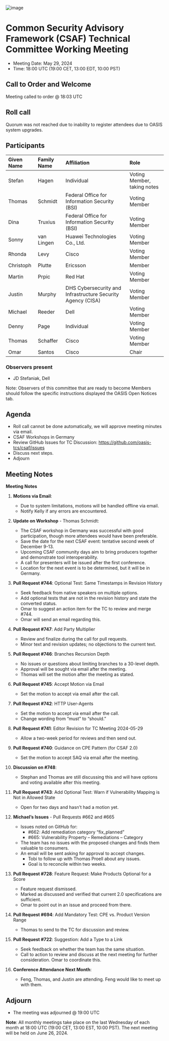 ![image](https://user-images.githubusercontent.com/1690898/139102180-5c1e2583-14f1-4f58-ab2b-9e3807ed529c.png)

# Common Security Advisory Framework (CSAF) Technical Committee Working Meeting

- Meeting Date: May 29, 2024
- Time: 18:00 UTC (19:00 CET, 13:00 EDT, 10:00 PST)

## Call to Order and Welcome

Meeting called to order @ 18:03 UTC

## Roll call

Quorum was not reached due to inability to register attendees due to OASIS system upgrades.

## Participants

| Given Name | Family Name | Affiliation                                                 | Role                        |
|:-----------|:------------|:------------------------------------------------------------|:----------------------------|
| Stefan     | Hagen       | Individual                                                  | Voting Member, taking notes |
| Thomas     | Schmidt     | Federal Office for Information Security (BSI)               | Voting Member               |
| Dina       | Truxius     | Federal Office for Information Security (BSI)               | Voting Member               |
| Sonny      | van Lingen  | Huawei Technologies Co., Ltd.                               | Voting Member               |
| Rhonda     | Levy        | Cisco                                                       | Voting Member               |
| Christoph   | Plutte      | Ericsson                                                    | Member                      |
| Martin     | Prpic       | Red Hat                                                     | Voting Member               |
| Justin     | Murphy      | DHS Cybersecurity and Infrastructure Security Agency (CISA) | Voting Member               |
| Michael    | Reeder      | Dell                                                        | Voting Member               |
| Denny      | Page        | Individual                                                  | Voting Member               |
| Thomas     | Schaffer    | Cisco                                                       | Voting Member               |
| Omar       | Santos      | Cisco                                                       | Chair                       |


### Observers present

- JD Stefaniak, Dell 

Note: Observers of this committee that are ready to become Members should follow the specific instructions displayed the OASIS Open Notices tab.

## Agenda

- Roll call cannot be done automatically, we will approve meeting minutes via email.
- CSAF Workshops in Germany
- Review GitHub Issues for TC Discussion:  https://github.com/oasis-tcs/csaf/issues
- Discuss next steps.
- Adjourn


## Meeting Notes

**Meeting Notes**

1. **Motions via Email**:
   - Due to system limitations, motions will be handled offline via email.
   - Notify Kelly if any errors are encountered.

2. **Update on Workshop** - Thomas Schmidt:
   - The CSAF workshop in Germany was successful with good participation, though more attendees would have been preferable.
   - Save the date for the next CSAF event: tentative second week of December 9-13.
   - Upcoming CSAF community days aim to bring producers together and demonstrate tool interoperability.
   - A call for presenters will be issued after the first conference.
   - Location for the next event is to be determined, but it will be in Germany.

3. **Pull Request #744**: Optional Test: Same Timestamps in Revision History
   - Seek feedback from native speakers on multiple options.
   - Add optional tests that are not in the revision history and state the converted status.
   - Omar to suggest an action item for the TC to review and merge #744.
   - Omar will send an email regarding this.

4. **Pull Request #747**: Add Party Multiplier
   - Review and finalize during the call for pull requests.
   - Minor text and revision updates; no objections to the current text.

5. **Pull Request #746**: Branches Recursion Depth
   - No issues or questions about limiting branches to a 30-level depth.
   - Approval will be sought via email after the meeting.
   - Thomas will set the motion after the meeting as stated.

6. **Pull Request #745**: Accept Motion via Email
   - Set the motion to accept via email after the call.

7. **Pull Request #742**: HTTP User-Agents
   - Set the motion to accept via email after the call.
   - Change wording from “must” to “should.”

8. **Pull Request #741**: Editor Revision for TC Meeting 2024-05-29
   - Allow a two-week period for reviews and then send out.

9. **Pull Request #740**: Guidance on CPE Pattern (for CSAF 2.0)
   - Set the motion to accept SAQ via email after the meeting.

10. **Discussion on #748**:
    - Stephan and Thomas are still discussing this and will have options and voting available after this meeting.

11. **Pull Request #743**: Add Optional Test: Warn if Vulnerability Mapping is Not in Allowed State
    - Open for two days and hasn’t had a motion yet.

12. **Michael’s Issues** - Pull Requests #662 and #665
    - Issues noted on GitHub for:
      - #662: Add remediation category “fix_planned”
      - #665: Vulnerability Property – Remediations – Category
    - The team has no issues with the proposed changes and finds them valuable to consumers.
    - An email will be sent asking for approval to accept changes.
      - Tobi to follow up with Thomas Proell about any issues.
      - Goal is to reconcile within two weeks.

13. **Pull Request #728**: Feature Request: Make Products Optional for a Score
    - Feature request dismissed.
    - Marked as discussed and verified that current 2.0 specifications are sufficient.
    - Omar to point out in an issue and proceed from there.

14. **Pull Request #694**: Add Mandatory Test: CPE vs. Product Version Range
    - Thomas to send to the TC for discussion and review.

15. **Pull Request #722**: Suggestion: Add a Type to a Link
    - Seek feedback on whether the team has the same situation.
    - Call to action to review and discuss at the next meeting for further consideration. Omar to coordinate this.

16. **Conference Attendance Next Month**:
    - Feng, Thomas, and Justin are attending. Feng would like to meet up with them.



## Adjourn

- The meeting was adjourned @ 19:00 UTC

**Note**: All monthly meetings take place on the last Wednesday of each month at 18:00 UTC (19:00 CET, 13:00 EST, 10:00 PST).
The next meeting will be held on June 26, 2024.  
